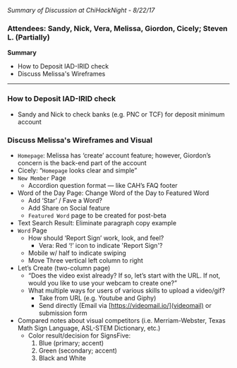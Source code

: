 _Summary of Discussion at ChiHackNight - 8/22/17_

### Attendees: Sandy, Nick, Vera, Melissa, Giordon, Cicely; Steven L. (Partially)

**Summary**

- How to Deposit IAD-IRID check
- Discuss Melissa's Wireframes

- - - 

### How to Deposit IAD-IRID check

- Sandy and Nick to check banks (e.g. PNC or TCF) for deposit minimum account

### Discuss Melissa's Wireframes and Visual

- `Homepage`: Melissa has ‘create’ account feature; however, Giordon’s concern is the back-end part of the account
- Cicely: “`Homepage` looks clear and simple”
- `New Member` Page
  - Accordion question format — like CAH’s FAQ footer
- Word of the Day Page: Change Word of the Day to Featured Word
  - Add ‘Star’ / Fave a Word?
  - Add Share on Social feature
  - `Featured Word` page to be created for post-beta
- Text Search Result: Eliminate paragraph copy example
- `Word` Page
  - How should ‘Report Sign’ work, look, and feel?
    - Vera: Red ‘!’ icon to indicate 'Report Sign'?
  - Mobile w/ half to indicate swiping
  - Move Three vertical left column to right
- Let’s Create (two-column page)
  - “Does the video exist already? If so, let’s start with the URL. If not, would you like to use your webcam to create one?”
  - What multiple ways for users of various skills to upload a video/gif?
    - Take from URL (e.g. Youtube and Giphy)
    - Send directly (Email via [https://videomail.io/](videomail) or submission form
- Compared notes about visual competitors (i.e. Merriam-Webster, Texas Math Sign Language, ASL-STEM Dictionary, etc.)
  - Color result/decision for SignsFive:
    1. Blue (primary; accent)
    2. Green (secondary; accent)
    3. Black and White
